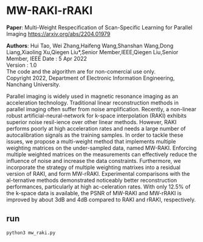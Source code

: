 # MW-RAKI-rRAKI
**Paper**: Multi-Weight Respecification of Scan-Specific Learning for Parallel Imaging https://arxiv.org/abs/2204.01979

**Authors**: Hui Tao, Wei Zhang,Haifeng Wang,Shanshan Wang,Dong Liang,Xiaoling Xu,Qiegen Liu*,Senior Member,IEEE,Qiegen Liu,Senior Member, IEEE
Date : 5 Apr 2022  
Version : 1.0  
The code and the algorithm are for non-comercial use only.  
Copyright 2022, Department of Electronic Information Engineering, Nanchang University. 

Parallel imaging is widely used in magnetic resonance imaging as an acceleration technology. Traditional linear reconstruction methods in parallel imaging often suffer from noise amplification. Recently, a non-linear robust artificial-neural-network for k-space interpolation (RAKI) exhibits superior noise resil-ience over other linear methods. However, RAKI performs poorly at high acceleration rates and needs a large number of autocalibration signals as the training samples. In order to tackle these issues, we propose a multi-weight method that implements multiple weighting matrices on the under-sampled data, named MW-RAKI. Enforcing multiple weighted matrices on the measurements can effectively reduce the influence of noise and increase the data constraints. Furthermore, we incorporate the strategy of multiple weighting matrixes into a residual version of RAKI, and form MW-rRAKI. Experimental comparisons with the al-ternative methods demonstrated noticeably better reconstruction performances, particularly at high ac-celeration rates. With only 12.5% of the k-space data is available, the PSNR of MW-RAKI and MW-rRAKI is improved by about 3dB and 4dB compared to RAKI and rRAKI, respectively.

## run
```bash
python3 mw_raki.py
```
